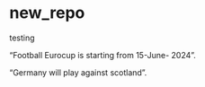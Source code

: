 # new_repo
testing 

“Football Eurocup is starting from 15-June-
2024”.

“Germany will play
against scotland”.

